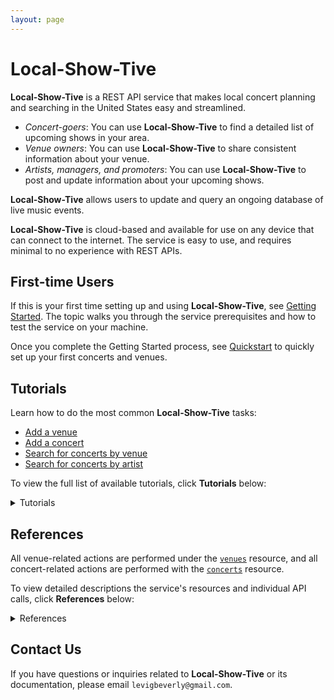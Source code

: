 ```yaml
---
layout: page
---
```

# Local-Show-Tive

**Local-Show-Tive** is a REST API service that makes local concert planning and searching in the United States easy and streamlined. 
- _Concert-goers_: You can use **Local-Show-Tive** to find a detailed list of upcoming shows in your area.
- _Venue owners_: You can use **Local-Show-Tive** to share consistent information about your venue.
- _Artists, managers, and promoters_: You can use **Local-Show-Tive** to post and update information about your upcoming shows.

**Local-Show-Tive** allows users to update and query an ongoing database of live music events. 

**Local-Show-Tive** is cloud-based and available for use on any device that can connect to the internet. The service is easy to use, and requires minimal to no experience with REST APIs. 

## First-time Users

If this is your first time setting up and using **Local-Show-Tive**, see [Getting Started](getting-started.md). The topic walks you through the service prerequisites and how to test the service on your machine.

Once you complete the Getting Started process, see [Quickstart](quickstart.md) to quickly set up your first concerts and venues.

## Tutorials

Learn how to do the most common **Local-Show-Tive** tasks:
 - [Add a venue](tutorials/add-a-venue.html)
 - [Add a concert](tutorials/add-a-concert.html)
 - [Search for concerts by venue](tutorials/search-for-concerts-by-venue.html)
 - [Search for concerts by artist](tutorials/search-for-concerts-by-artist.html)

To view the full list of available tutorials, click **Tutorials** below:
<details>
  <summary>Tutorials</summary>
  
<ul>
  <li><strong>venues</strong>
    <ul>
      <li><a href="tutorials/add-a-venue.html">Add a venue</a></li>
      <li><a href="tutorials/update-a-venue.html">Update a venue</a></li>
      <li><a href="tutorials/delete-a-venue.html">Delete a venue</a></li>
    </ul>
  </li>
  
  <li><strong>concerts</strong>
    <ul>
      <li><a href="tutorials/add-a-concert.html">Add a concert</a></li>
      <li><a href="tutorials/update-a-concert.html">Update a concert</a></li>
      <li><a href="tutorials/search-for-concerts-by-venue.html">Search for concerts by venue</a></li>
      <li><a href="tutorials/search-for-concerts-by-artist.html">Search for concerts by artist</a></li>
      <li><a href="tutorials/delete-a-concert.html">Delete a concert</a></li>
    </ul>
  </li>
</ul>

</details>

## References

All venue-related actions are performed under the [`venues`](references/venues.md) resource, and all concert-related actions are performed with the [`concerts`](references/concerts.md) resource.

To view detailed descriptions the service's resources and individual API calls, click **References** below:
<details>
  <summary>References</summary>
  
<ul>
  <li><a href="references/venues.html"><strong>venues</strong></a> resource
    <ul>
      <li><strong>POST</strong>
        <ul>
          <li><a href="references/post-add-venue.html">Add venue</a></li>
        </ul>
      </li>
      <li><strong>PUT</strong>
        <ul>
          <li><a href="references/put-update-venue.html">Update venue</a></li>
        </ul>
      </li>
      <li><strong>GET</strong>
        <ul>
          <li><a href="references/get-venues.html">Get venues</a></li>
          <li><a href="references/get-venue-details.html">Get venue details</a></li>
          <li><a href="references/get-venue-by-name.html">Get venue by name</a></li>
          <li><a href="references/get-venues-by-city.html">Get venues by city</a></li>
        </ul>
      </li>
      <li><strong>DELETE</strong>
        <ul>
          <li><a href="references/delete-venue.html">Delete venue</a></li>
        </ul>
      </li>
    </ul>
  </li>
  
  <li><a href="references/concerts.html"><strong>concerts</strong></a> resource
    <ul>
      <li><strong>POST</strong>
        <ul>
          <li><a href="references/post-add-concert.html">Add concert</a></li>
        </ul>
      </li>
      <li><strong>PUT</strong>
        <ul>
          <li><a href="references/put-update-concert.html">Update concert</a></li>
        </ul>
      </li>
      <li><strong>GET</strong>
        <ul>
          <li><a href="references/get-concerts.html">Get concerts</a></li>
          <li><a href="references/get-concert-details.html">Get concert details</a></li>
          <li><a href="references/get-concerts-by-venue-id.html">Get concerts by venue id</a></li>
          <li><a href="references/get-concerts-by-artist.html">Get concerts by artist</a></li>
          <li><a href="references/get-concerts-by-date.html">Get concerts by date</a></li>
        </ul>
      </li>
      <li><strong>DELETE</strong>
        <ul>
          <li><a href="references/delete-concert.html">Delete concert</a></li>
        </ul>
      </li>
    </ul>
  </li>
</ul>

</details>

## Contact Us

If you have questions or inquiries related to **Local-Show-Tive** or its documentation, please email `levigbeverly@gmail.com`.
